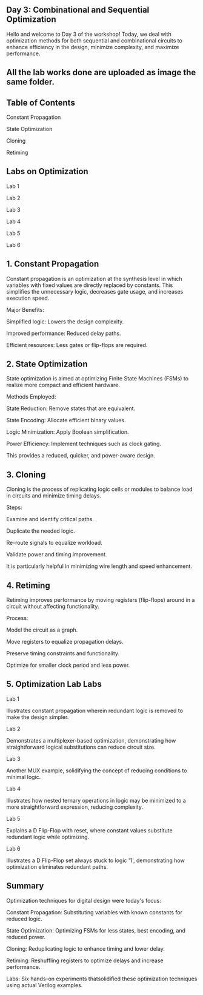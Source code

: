 ## Day 3: Combinational and Sequential Optimization

Hello and welcome to Day 3 of the workshop!
Today, we deal with optimization methods for both sequential and combinational circuits to enhance efficiency in the design, minimize complexity, and maximize performance.
## All the lab works done are uploaded as image the same folder.
## Table of Contents

Constant Propagation

State Optimization

Cloning

Retiming

## Labs on Optimization

Lab 1

Lab 2

Lab 3

Lab 4

Lab 5

Lab 6

## 1. Constant Propagation

Constant propagation is an optimization at the synthesis level in which variables with fixed values are directly replaced by constants. This simplifies the unnecessary logic, decreases gate usage, and increases execution speed.

 Major Benefits:

Simplified logic: Lowers the design complexity.

Improved performance: Reduced delay paths.

Efficient resources: Less gates or flip-flops are required.

## 2. State Optimization

State optimization is aimed at optimizing Finite State Machines (FSMs) to realize more compact and efficient hardware.

Methods Employed:

State Reduction: Remove states that are equivalent.

State Encoding: Allocate efficient binary values.

Logic Minimization: Apply Boolean simplification.

Power Efficiency: Implement techniques such as clock gating.

This provides a reduced, quicker, and power-aware design.

## 3. Cloning

Cloning is the process of replicating logic cells or modules to balance load in circuits and minimize timing delays.

Steps:

Examine and identify critical paths.

Duplicate the needed logic.

Re-route signals to equalize workload.

Validate power and timing improvement.

It is particularly helpful in minimizing wire length and speed enhancement.

## 4. Retiming

Retiming improves performance by moving registers (flip-flops) around in a circuit without affecting functionality.

Process:

Model the circuit as a graph.

Move registers to equalize propagation delays.

Preserve timing constraints and functionality.

Optimize for smaller clock period and less power.

## 5. Optimization Lab Labs

Lab 1

Illustrates constant propagation wherein redundant logic is removed to make the design simpler.

Lab 2

Demonstrates a multiplexer-based optimization, demonstrating how straightforward logical substitutions can reduce circuit size.

Lab 3

Another MUX example, solidifying the concept of reducing conditions to minimal logic.

Lab 4

Illustrates how nested ternary operations in logic may be minimized to a more straightforward expression, reducing complexity.

Lab 5

Explains a D Flip-Flop with reset, where constant values substitute redundant logic while optimizing.

Lab 6

Illustrates a D Flip-Flop set always stuck to logic '1', demonstrating how optimization eliminates redundant paths.

## Summary

Optimization techniques for digital design were today's focus:

Constant Propagation: Substituting variables with known constants for reduced logic.

State Optimization: Optimizing FSMs for less states, best encoding, and reduced power.

Cloning: Reduplicating logic to enhance timing and lower delay.

Retiming: Reshuffling registers to optimize delays and increase performance.

Labs: Six hands-on experiments thatsolidified these optimization techniques using actual Verilog examples.
